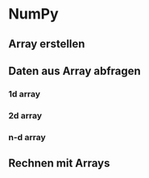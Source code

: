 # NumPy

## Array erstellen

## Daten aus Array abfragen

### 1d array
### 2d array
### n-d array

## Rechnen mit Arrays